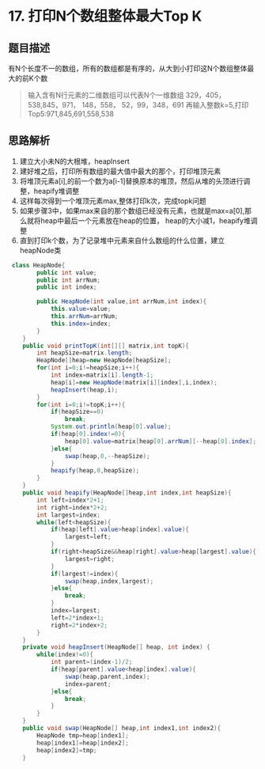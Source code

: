 # 17. 打印N个数组整体最大Top K

## 题目描述
 有N个长度不一的数组，所有的数组都是有序的，从大到小打印这N个数组整体最大的前K个数
 > 输入含有N行元素的二维数组可以代表N个一维数组
 329，405，538,845，971，
 148，558，
 52，99，348，691
 再输入整数k=5,打印Top5:971,845,691,558,538

## 思路解析

 1. 建立大小未N的大根堆，heapInsert
 2. 建好堆之后，打印所有数组的最大值中最大的那个，打印堆顶元素
 3. 将堆顶元素a[i],的前一个数为a[i-1]替换原本的堆顶，然后从堆的头顶进行调整，heapify堆调整
 4. 这样每次得到一个堆顶元素max,整体打印k次，完成topk问题
 5. 如果步骤3中，如果max来自的那个数组已经没有元素，也就是max=a[0],那么就将heap中最后一个元素放在heap的位置，
 heap的大小减1，heapify堆调整
 6. 直到打印k个数，为了记录堆中元素来自什么数组的什么位置，建立heapNode类


```java
 class HeapNode{
        public int value;
        public int arrNum;
        public int index;

        public HeapNode(int value,int arrNum,int index){
            this.value=value;
            this.arrNum=arrNum;
            this.index=index;
        }
    }
    public void printTopK(int[][] matrix,int topK){
        int heapSize=matrix.length;
        HeapNode[]heap=new HeapNode[heapSize];
        for(int i=0;i!=heapSize;i++){
            int index=matrix[i].length-1;
            heap[i]=new HeapNode(matrix[i][index],i,index);
            heapInsert(heap,i);
        }
        for(int i=0;i!=topK;i++){
            if(heapSize==0)
                break;
            System.out.println(heap[0].value);
            if(heap[0].index!=0){
                heap[0].value=matrix[heap[0].arrNum][--heap[0].index];
            }else{
                swap(heap,0,--heapSize);
            }
            heapify(heap,0,heapSize);
        }
    }
    public void heapify(HeapNode[]heap,int index,int heapSize){
        int left=index*2+1;
        int right=index*2+2;
        int largest=index;
        while(left<heapSize){
            if(heap[left].value>heap[index].value){
                largest=left;
            }
            if(right<heapSize&&heap[right].value>heap[largest].value){
                largest=right;
            }
            if(largest!=index){
                swap(heap,index,largest);
            }else{
                break;
            }
            index=largest;
            left=2*index+1;
            right=2*index+2;
        }
    }
    private void heapInsert(HeapNode[] heap, int index) {
        while(index!=0){
            int parent=(index-1)/2;
            if(heap[parent].value<heap[index].value){
                swap(heap,parent,index);
                index=parent;
            }else{
                break;
            }
        }
    }
    public void swap(HeapNode[] heap,int index1,int index2){
        HeapNode tmp=heap[index1];
        heap[index1]=heap[index2];
        heap[index2]=tmp;
    }
```
